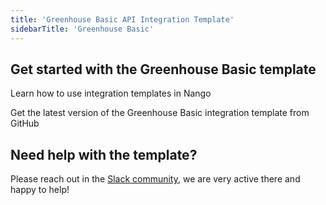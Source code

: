 ```yaml
---
title: 'Greenhouse Basic API Integration Template'
sidebarTitle: 'Greenhouse Basic'
---
```


## Get started with the Greenhouse Basic template

<Card title="How to use integration templates"
      href="/understand/concepts/templates"
      icon="book-open">
    Learn how to use integration templates in Nango


<Card title="Get the Greenhouse Basic template"
      href="https://github.com/NangoHQ/nango/tree/master/integration-templates/greenhouse-basic"
      icon="github">
    Get the latest version of the Greenhouse Basic integration template from GitHub


## Need help with the template?
Please reach out in the [Slack community](https://nango.dev/slack), we are very active there and happy to help!
